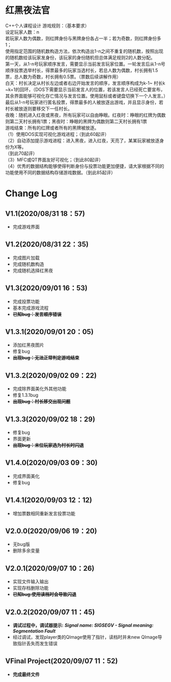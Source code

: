 # 红黑夜法官
C++个人课程设计
游戏规则：（基本要求）  
设定玩家人数：n  
若玩家人数为偶数，则红牌身份与黑牌身份各占一半；若为奇数，则红牌身份多1；  
使用指定范围的随机数构造方法，依次构造出1-n之间不重复的随机数，按照出现的随机数给该玩家发身份，该玩家的身份随机但总体满足规则2的人数分配。  
第一天，从1-n号玩家顺序发言，需要显示当前发言玩家位置。一轮发言后从1-n号顺序投票选举村长，得票最多的玩家当选村长，若总人数为偶数，村长拥有1.5票，总人数为奇数，村长拥有0.5票。（票数后续讲解作用）  
白天：村长决定从村长左边或者右边开始发言的顺序，发言顺序构成为k-1~ 村长k ~k+1的回环，（DOS下需要显示当前发言人的位置，若该发言人已经死亡要宣布，其余界面能够可视化存亡情况与发言位置。使用鼠标或者键盘切换下一个人发言。）最后从1-n号玩家进行匿名投票，得票最多的人被放逐出游戏，并且显示身份，若村长被放逐则要移交下一任村长。  
夜晚：随机进入红夜或黑夜，所有玩家可以自由睁眼。红夜时：睁眼的红牌为偶数则第二天村长拥有1票；黑夜时：睁眼的黑牌为偶数则第二天村长拥有1票  
游戏结束：所有的红牌或者所有的黑牌被放逐。  
（1）使用DOS实现可视化游戏进程；（到此60起评）  
（2）自动添加提示游戏进程：进入黑夜，进入红夜，天亮了，某某玩家被放逐身份为X等。  
（到此70起评）  
（3）MFC或QT界面友好可视化；（到此80起评）  
（4）优秀的数据结构能够使得判断身份与投票功能更加便捷，请大家根据不同的功能使用不同的数据结构存储游戏数据。（到此85起评）  
# Change Log
## V1.1(2020/08/31 18：57)
* 完成游戏界面
## V1.2(2020/08/31 22：35)
* 完成图片加载  
* 完成随机数构造
* 完成随机选择红黑夜  
## V1.3(2020/09/01 16：53)
* 完成投票功能 
* 基本完成游戏流程  
* ~~**已知bug：发言顺序错误**~~
## V1.3.1(2020/09/01 20：05)
* 添加红黑夜图片
* 修复bug  
* ~~**出现bug：无法正常判定游戏结束**~~
## V1.3.2(2020/09/02 09：22)
* 完成除界面美化外其他功能  
* 修复1.3.1bug
* ~~**出现bug：村长移交出现问题**~~
## V1.3.3(2020/09/02 18：29)
* 修复bug
* 界面更新  
* ~~**出现bug：末位玩家选为村长时闪退**~~
## V1.4.0(2020/09/03 09：30)
* 完成界面美化
* 修复bug
## V1.4.1(2020/09/03 12：12)
* 增加票数相同重新发言投票功能
## V2.0.0(2020/09/06 19：20)
* 无bug版
* 删除多余变量
## V2.0.1(2020/09/07 10：26)
* 实现文件输入输出
* 实现存档删除功能
* ~~**已知bug:使用读档时会导致闪退**~~
## V2.0.2(2020/09/07 11：45)
* **调试过程中，调试器提示:** ***Signal name: SIGSEGV - Signal meaning: Segmentation Fault***  
* 经过调试，发现player类的QImage使用了指针，读档时并未new QImage导致指针丢失而发生错误
## VFinal Project(2020/09/07 11：52)
* **完成最终文件**

